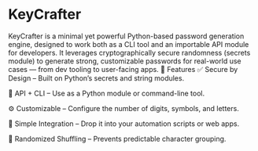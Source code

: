 # KeyCrafter
KeyCrafter is a minimal yet powerful Python-based password generation engine, designed to work both as a CLI tool and an importable API module for developers. It leverages cryptographically secure randomness (secrets module) to generate strong, customizable passwords for real-world use cases — from dev tooling to user-facing apps.
🚀 Features
✅ Secure by Design – Built on Python’s secrets and string modules.

🧩 API + CLI – Use as a Python module or command-line tool.

⚙️ Customizable – Configure the number of digits, symbols, and letters.

🧠 Simple Integration – Drop it into your automation scripts or web apps.

🔀 Randomized Shuffling – Prevents predictable character grouping.
